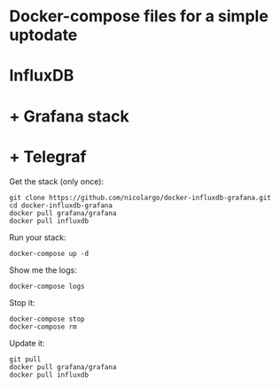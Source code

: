 # Docker-compose files for a simple uptodate
# InfluxDB
# + Grafana stack
# + Telegraf

Get the stack (only once):

```
git clone https://github.com/nicolargo/docker-influxdb-grafana.git
cd docker-influxdb-grafana
docker pull grafana/grafana
docker pull influxdb

```

Run your stack:

```
docker-compose up -d

```

Show me the logs:

```
docker-compose logs
```

Stop it:

```
docker-compose stop
docker-compose rm
```

Update it:

```
git pull
docker pull grafana/grafana
docker pull influxdb

```



